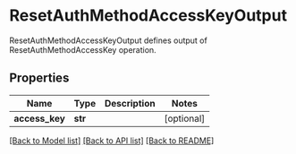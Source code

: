 # ResetAuthMethodAccessKeyOutput

ResetAuthMethodAccessKeyOutput defines output of ResetAuthMethodAccessKey operation.
## Properties
Name | Type | Description | Notes
------------ | ------------- | ------------- | -------------
**access_key** | **str** |  | [optional] 

[[Back to Model list]](../README.md#documentation-for-models) [[Back to API list]](../README.md#documentation-for-api-endpoints) [[Back to README]](../README.md)


